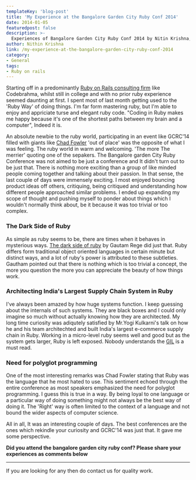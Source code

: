 ```yaml
---
templateKey: 'blog-post'
title: 'My Experience at the Bangalore Garden City Ruby Conf 2014'
date: 2014-01-05
featuredpost: false
description: >-
  Experiences of Bangalore Garden City Ruby Conf 2014 by Nitin Krishna, Developer at Ruby on rails consulting firm Codebrahma.
author: Nithin Krishna 
link: /my-experience-at-the-bangalore-garden-city-ruby-conf-2014
category:
- General
tags:
- Ruby on rails
---
```


Starting off in a predominantly [Ruby on Rails consulting firm][1] like Codebrahma, whilst still in college and with no prior ruby experience seemed daunting at first. I spent most of last month getting used to the 'Ruby Way' of doing things. I'm far form mastering ruby, but I'm able to enjoy and appriciate turse and elegant ruby code. "Coding in Ruby makes me happy because it's one of the shortest paths between my brain and a computer", Indeed it is.

An absolute newbie to the ruby world, participating in an event like GCRC'14 filled with giants like [Chad Fowler][2] 'out of place' was the opposite of what I was feeling. The ruby world in warm and welcoming. 'The more The merrier' quoting one of the sepakers. The Bangalore garden City Ruby Conference was not aimed to be just a conference and It didn't turn out to be just that. There is nothing more exciting than a group of like minded people coming together and talking about their passion. In that sense, the last couple of days were immensely exciting. I most enjoyed bouncing product ideas off others, critiquing, being critiqued and understanding how different people approached similar problems. I ended up expanding my scope of thought and pushing myself to ponder about things which I wouldn't normally think about, be it because it was too trivial or too complex.

### The Dark Side of Ruby

As simple as ruby seems to be, there are times when it behaves in mysterious ways. [The dark side of ruby][3] by Gautam Rege did just that. Ruby differs form traditional object oriented languages in certain minute but distinct ways, and a lot of ruby's power is attributed to these subtleties. Gautham pointed out that there is nothing which is too trivial a concept, the more you question the more you can appreciate the beauty of how things work.

### Architecting India's Largest Supply Chain System in Ruby

I've always been amazed by how huge systems function. I keep guessing about the internals of such systems. They are black boxes and I could only imagine so much without actually knowing how they are architected. My long time curiosity was adiqutely satisfied by Mr.Yogi Kulkarni's talk on how he and his team architechted and built India's largest e-commerce supply chain in Ruby. Working in a micro-level ruby seems well and good but as the system gets larger, Ruby is left exposed. Nobody understands the [GIL][4] is a must read.

### Need for polyglot programming

One of the most interesting remarks was Chad Fowler stating that Ruby was the language that he most hated to use. This sentiment echoed through the entire conference as most speakers emphasized the need for polyglot programming. I guess this is true in a way. By being loyal to one language or a particular way of doing something might not always be the best way of doing it. The 'Right' way is often limited to the context of a language and not bound the wider aspects of computer science.

All in all, It was an interesting couple of days. The best conferences are the ones which rekindle your curiosity and GCRC'14 was just that. It gave me some perspective.

**Did you attend the bangalore garden city ruby conf? Please share your experiences as comments below**

* * *

If you are looking for any then do contact us for quality work. 

[1]: /
[2]: http://twitter.com/chadfowler
[3]: http://www.slideshare.net/gautamrege/gcrc-2014-the-dark-side-of-ruby-29681735
[4]: http://www.jstorimer.com/blogs/workingwithcode/8085491-nobody-understands-the-gil

  
